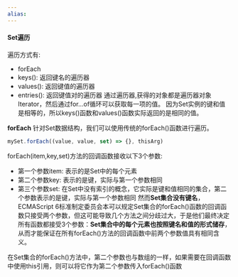 ```yaml
---
alias:
---
```



#### Set遍历
遍历方式有:
* forEach
* keys(): 返回键名的遍历器
* values(): 返回键值的遍历器
* entries(): 返回键值对的遍历器
通过遍历器,获得的对象都是遍历器对象Iterator，然后通过for...of循环可以获取每一项的值。
因为Set实例的键和值是相等的，所以keys()函数和values()函数实际返回的是相同的值。


**forEach**
针对Set数据结构，我们可以使用传统的forEach()函数进行遍历。
```javascript
mySet.forEach((value, value, set) => {}, thisArg)
```

forEach(item,key,set)方法的回调函数接收以下3个参数:
* 第一个参数item: 表示的是Set中的每个元素
* 第二个参数key: 表示的是键，实际与第一个参数相同
* 第三个参数set: 
在Set中没有索引的概念，它实际是键和值相同的集合，第二个参数表示的是键，实际与第一个参数相同
然而**Set集合没有键名**，ECMAScript 6标准制定委员会本可以规定Set集合的forEach()函数的回调函数只接受两个参数，但这可能导致几个方法之间分歧过大，于是他们最终决定所有函数都接受3个参数：**Set集合中的每个元素也按照键名和值的形式储存**，从而才能保证在所有forEach()方法的回调函数中前两个参数值具有相同含义。

在Set集合的forEach()方法中，第二个参数也与数组的一样，如果需要在回调函数中使用this引用，则可以将它作为第二个参数传入forEach()函数
